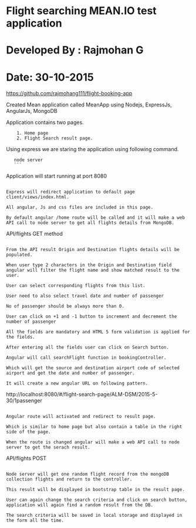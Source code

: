 # Flight searching MEAN.IO test application
# Developed By : Rajmohan G
# Date: 30-10-2015
  
  https://github.com/rajmohang111/flight-booking-app
  
  Created Mean application called MeanApp using Nodejs, ExpressJs, AngularJs, MongoDB
  
  Application contains two pages.
```
	1. Home page
	2. Flight Search result page.
 ```
 
 Using express we are staring the application using following command.

 ```
	node server
	```
 
 ```
  Application will start running at port 8080
  ```
  
  Express will redirect application to default page client/views/index.html.
  
  All angular, Js and css files are included in this page.
  
  By default angular /home route will be called and it will make a web API call to node server to get all flights details from MongoDB.
  
  ```
  API/flights GET method
  ```
  
  From the API result Origin and Destination flights details will be populated.
  
  When user type 2 characters in the Origin and Destination field angular will filter the flight name and show matched result to the user.
  
  User can select corresponding flights from this list.
  
  User need to also select travel date and number of passenger
  
  No of passenger should be always more than 0.
  
  User can click on +1 and -1 button to increment and decrement the number of passenger
  
  All the fields are mandatory and HTML 5 form validation is applied for the fields.
  
  After entering all the fields user can click on Search button.
  
  Angular will call searchFlight function in bookingController.
  
  Which will get the source and destination airport code of selected airport and get the date and number of passenger.
  
  It will create a new angular URL on following pattern.
  
  ```  
  http://localhost:8080/#/flight-search-page/ALM-DSM/2015-5-30/1passenger
  ```
  
  Angular route will activated and redirect to result page.
  
  Which is similar to home page but also contain a table in the right side of the page.
  
  When the route is changed angular will make a web API call to node server to get the serach result.
  
  ```
  API/flights POST
  ```
  
  Node server will get one random flight record from the mongoDB collection flights and return to the controller.
  
  This result will be displayed in bootstrap table in the result page.
  
  User can again change the search criteria and click on search button, application will again find a random result from the DB.
  
  The search criteria will be saved in local storage and displayed in the form all the time.
  
  
  
  
  
  
	